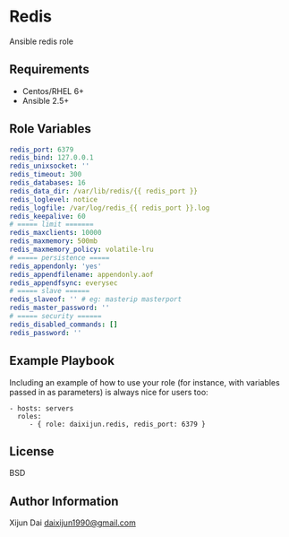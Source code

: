 Redis
=========

Ansible redis role

Requirements
--------------

* Centos/RHEL 6+
* Ansible 2.5+

Role Variables
--------------

```yaml
redis_port: 6379
redis_bind: 127.0.0.1
redis_unixsocket: ''
redis_timeout: 300
redis_databases: 16
redis_data_dir: /var/lib/redis/{{ redis_port }}
redis_loglevel: notice
redis_logfile: /var/log/redis_{{ redis_port }}.log
redis_keepalive: 60
# ===== limit =======
redis_maxclients: 10000
redis_maxmemory: 500mb
redis_maxmemory_policy: volatile-lru
# ===== persistence =====
redis_appendonly: 'yes'
redis_appendfilename: appendonly.aof
redis_appendfsync: everysec
# ===== slave ======
redis_slaveof: '' # eg: masterip masterport
redis_master_password: ''
# ===== security ======
redis_disabled_commands: []
redis_password: ''
```

Example Playbook
----------------

Including an example of how to use your role (for instance, with variables passed in as parameters) is always nice for users too:

    - hosts: servers
      roles:
         - { role: daixijun.redis, redis_port: 6379 }

License
-------

BSD

Author Information
------------------

Xijun Dai <daixijun1990@gmail.com>
